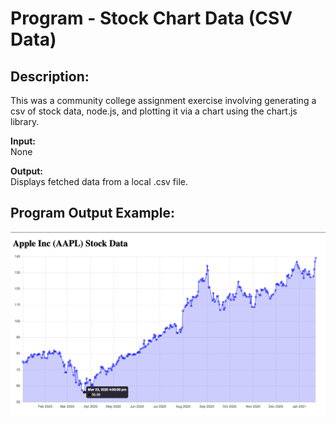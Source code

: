 # Program - Stock Chart Data (CSV Data)

## Description: 
This was a community college assignment exercise involving generating a csv of stock data, node.js, and plotting it via a chart using the chart.js library. 

**Input:**      
None

**Output:**     
Displays fetched data from a local .csv file.

## Program Output Example:
![](screenshot_program-output.png)
